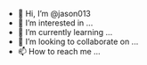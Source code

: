 - 👋 Hi, I’m @jason013
- 👀 I’m interested in ...
- 🌱 I’m currently learning ...
- 💞️ I’m looking to collaborate on ...
- 📫 How to reach me ...

<!---
jason013/jason013 is a ✨ special ✨ repository because its `README.md` (this file) appears on your GitHub profile.
You can click the Preview link to take a look at your changes.
--->
